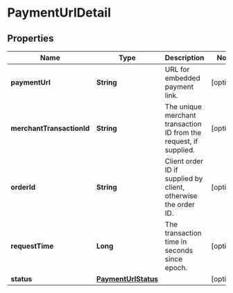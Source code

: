 
# PaymentUrlDetail

## Properties
Name | Type | Description | Notes
------------ | ------------- | ------------- | -------------
**paymentUrl** | **String** | URL for embedded payment link. |  [optional]
**merchantTransactionId** | **String** | The unique merchant transaction ID from the request, if supplied. |  [optional]
**orderId** | **String** | Client order ID if supplied by client, otherwise the order ID. |  [optional]
**requestTime** | **Long** | The transaction time in seconds since epoch. |  [optional]
**status** | [**PaymentUrlStatus**](PaymentUrlStatus.md) |  |  [optional]



